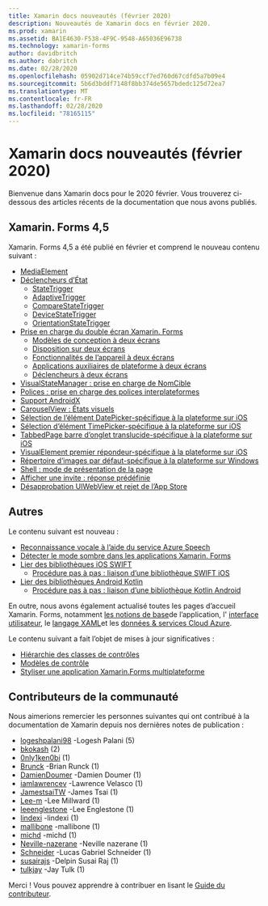 ```yaml
---
title: Xamarin docs nouveautés (février 2020)
description: Nouveautés de Xamarin docs en février 2020.
ms.prod: xamarin
ms.assetid: BA1E4630-F538-4F9C-9548-A65036E96738
ms.technology: xamarin-forms
author: davidbritch
ms.author: dabritch
ms.date: 02/28/2020
ms.openlocfilehash: 05902d714ce74b59ccf7ed760d67cdfd5a7b09e4
ms.sourcegitcommit: 5b6d3bddf7148f8bb374de5657bdedc125d72ea7
ms.translationtype: MT
ms.contentlocale: fr-FR
ms.lasthandoff: 02/28/2020
ms.locfileid: "78165115"
---
```

# <a name="xamarin-docs-whats-new-february-2020"></a>Xamarin docs nouveautés (février 2020)

Bienvenue dans Xamarin docs pour le 2020 février. Vous trouverez ci-dessous des articles récents de la documentation que nous avons publiés.

## <a name="xamarinforms-45"></a>Xamarin. Forms 4,5

Xamarin. Forms 4,5 a été publié en février et comprend le nouveau contenu suivant :

- [MediaElement](~/xamarin-forms/user-interface/mediaelement.md)
- [Déclencheurs d’État](~/xamarin-forms/app-fundamentals/triggers.md#state-triggers)
  - [StateTrigger](~/xamarin-forms/app-fundamentals/triggers.md#state-trigger)
  - [AdaptiveTrigger](~/xamarin-forms/app-fundamentals/triggers.md#adaptive-trigger)
  - [CompareStateTrigger](~/xamarin-forms/app-fundamentals/triggers.md#compare-state-trigger)
  - [DeviceStateTrigger](~/xamarin-forms/app-fundamentals/triggers.md#device-state-trigger)
  - [OrientationStateTrigger](~/xamarin-forms/app-fundamentals/triggers.md#orientation-state-trigger)
- [Prise en charge du double écran Xamarin. Forms](~/xamarin-forms/app-fundamentals/dual-screen/index.md)
  - [Modèles de conception à deux écrans](~/xamarin-forms/app-fundamentals/dual-screen/design-patterns.md)
  - [Disposition sur deux écrans](~/xamarin-forms/app-fundamentals/dual-screen/twopaneview.md)
  - [Fonctionnalités de l’appareil à deux écrans](~/xamarin-forms/app-fundamentals/dual-screen/dual-screen-info.md)
  - [Applications auxiliaires de plateforme à deux écrans](~/xamarin-forms/app-fundamentals/dual-screen/dual-screen-helper.md)
  - [Déclencheurs à deux écrans](~/xamarin-forms/app-fundamentals/dual-screen/triggers.md)  
- [VisualStateManager : prise en charge de NomCible](~/xamarin-forms/user-interface/visual-state-manager.md#set-state-on-multiple-elements)
- [Polices : prise en charge des polices interplateformes](~/xamarin-forms/user-interface/text/fonts.md#use-a-custom-font-preview)
- [Support AndroidX](~/xamarin-forms/platform/android/androidx-migration.md)
- [CarouselView : États visuels](~/xamarin-forms/user-interface/carouselview/interaction.md#define-visual-states)
- [Sélection de l’élément DatePicker-spécifique à la plateforme sur iOS](~/xamarin-forms/platform/ios/datepicker-selection.md)
- [Sélection d’élément TimePicker-spécifique à la plateforme sur iOS](~/xamarin-forms/platform/ios/timepicker-selection.md)
- [TabbedPage barre d’onglet translucide-spécifique à la plateforme sur iOS](~/xamarin-forms/platform/ios/tabbedpage-translucent-tabbar.md)
- [VisualElement premier répondeur-spécifique à la plateforme sur iOS](~/xamarin-forms/platform/ios/visualelement-first-responder.md)
- [Répertoire d’images par défaut-spécifique à la plateforme sur Windows](~/xamarin-forms/platform/windows/default-image-directory.md)
- [Shell : mode de présentation de la page](~/xamarin-forms/app-fundamentals/shell/configuration.md#set-page-presentation-mode)
- [Afficher une invite : réponse prédéfinie](~/xamarin-forms/user-interface/pop-ups.md#display-a-prompt)
- [Désapprobation UIWebView et rejet de l’App Store](~/xamarin-forms/user-interface/webview.md#uiwebview-deprecation-and-app-store-rejection-itms-90809)

## <a name="other"></a>Autres

Le contenu suivant est nouveau :

- [Reconnaissance vocale à l’aide du service Azure Speech](~/xamarin-forms/data-cloud/azure-cognitive-services/speech-recognition.md)
- [Détecter le mode sombre dans les applications Xamarin. Forms](~/xamarin-forms/user-interface/theming/dark-mode.md)
- [Lier des bibliothèques iOS SWIFT](~/ios/platform/binding-swift/index.md)
  - [Procédure pas à pas : liaison d’une bibliothèque SWIFT iOS](~/ios/platform/binding-swift/walkthrough.md)
- [Lier des bibliothèques Android Kotlin](~/android/platform/binding-kotlin-library/index.md)
  - [Procédure pas à pas : liaison d’une bibliothèque Kotlin Android](~/android/platform/binding-kotlin-library/walkthrough.md)

En outre, nous avons également actualisé toutes les pages d’accueil Xamarin. Forms, notamment [les notions de base](~/xamarin-forms/app-fundamentals/index.yml)de l’application, l' [interface utilisateur](~/xamarin-forms/user-interface/index.yml), le [langage XAML](~/xamarin-forms/xaml/index.yml)et les [données & services Cloud Azure](~/xamarin-forms/data-cloud/index.yml).

Le contenu suivant a fait l’objet de mises à jour significatives :

- [Hiérarchie des classes de contrôles](~/xamarin-forms/internals/class-hierarchy.md)
- [Modèles de contrôle](~/xamarin-forms/app-fundamentals/templates/control-template.md)
- [Styliser une application Xamarin.Forms multiplateforme](~/get-started/quickstarts/styling.md)

## <a name="community-contributors"></a>Contributeurs de la communauté

Nous aimerions remercier les personnes suivantes qui ont contribué à la documentation de Xamarin depuis nos dernières notes de publication :

- [logeshpalani98](https://github.com/logeshpalani98) -Logesh Palani (5)
- [bkokash](https://github.com/bkokash) (2)
- [0nly1ken0bi](https://github.com/0nly1ken0bi) (1)
- [Brunck](https://github.com/brunck) -Brian Runck (1)
- [DamienDoumer](https://github.com/DamienDoumer) -Damien Doumer (1)
- [iamlawrencev](https://github.com/iamlawrencev) -Lawrence Velasco (1)
- [JamestsaiTW](https://github.com/JamestsaiTW) -James Tsai (1)
- [Lee-m](https://github.com/lee-m) -Lee Millward (1)
- [leeenglestone](https://github.com/leeenglestone) -Lee Englestone (1)
- [lindexi](https://github.com/lindexi) -lindexi (1)
- [mallibone](https://github.com/mallibone) -mallibone (1)
- [michd](https://github.com/michd) -michd (1)
- [Neville-nazerane](https://github.com/neville-nazerane) -Neville nazerane (1)
- [Schneider](https://github.com/schneiderl) -Lucas Gabriel Schneider (1)
- [susairajs](https://github.com/susairajs) -Delpin Susai Raj (1)
- [tulkjay](https://github.com/tulkjay) -Jay Tulk (1)

Merci ! Vous pouvez apprendre à contribuer en lisant le [Guide du contributeur](https://github.com/MicrosoftDocs/xamarin-docs/blob/live/CONTRIBUTING.md).
